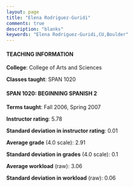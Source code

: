 ```yaml
---
layout: page
title: "Elena Rodriguez-Guridi" 
comments: true
description: "blanks"
keywords: "Elena Rodriguez-Guridi,CU,Boulder"
---
```

<head>
<script src="https://ajax.googleapis.com/ajax/libs/jquery/2.1.3/jquery.min.js"></script>
<script src="https://dl.dropboxusercontent.com/s/pc42nxpaw1ea4o9/highcharts.js?dl=0"></script>
<!-- <script src="../assets/js/highcharts.js"></script> -->
<style type="text/css">@font-face {
	font-family: "Bebas Neue";
	src: url(https://www.filehosting.org/file/details/544349/BebasNeue Regular.otf) format("opentype");
	}
	h1.Bebas { 
		font-family: "Bebas Neue", Verdana, Tahoma;
	}
</style>
</head>
	   
#### TEACHING INFORMATION

**College**: College of Arts and Sciences

**Classes taught**: SPAN 1020

#### SPAN 1020: BEGINNING SPANISH 2

**Terms taught**: Fall 2006, Spring 2007

**Instructor rating**: 5.78

**Standard deviation in instructor rating**: 0.01

**Average grade** (4.0 scale): 2.91

**Standard deviation in grades** (4.0 scale): 0.1

**Average workload** (raw): 3.06

**Standard deviation in workload** (raw): 0.06

